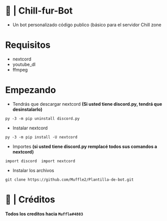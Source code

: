 # 🤖 | Chill-fur-Bot

- Un bot personalizado código publico (básico para el servidor Chill zone


# Requisitos

- nextcord
- youtube_dl
- ffmpeg

# Empezando

- Tendrás que descargar nextcord **(Si usted tiene discord.py, tendrá que desinstalarlo)**

`py -3 -m pip uninstall discord.py`
- Instalar nextcord

`py -3 -m pip install -U nextcord`
- Importes **(si usted tiene discord.py remplacé todos sus comandos a nextcord)**

`import discord  import nextcord`

- Instalar los archivos

`git clone https://github.com/Muffle2/Plantilla-de-bot.git`

# 🎃 | Créditos

#### Todos los creditos hacia `Muffle#4803`
